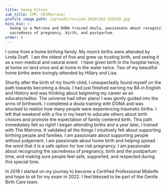 ```yaml
---
title: Seong Kitsos
sub_title: CPM, CD(Matrona)
profile_image_path: /uploads/resized-20201102-155529.jpg
mini_bio: >-
  Seong is a Matrona and DONA trained doula, passionate about recognizing the
  sacredness of pregnancy, birth, and postpartum.
order: 8
---
```

I come from a home birthing family. My mom’s births were attended by Linda Graff.&nbsp; I am the oldest of five and grew up trusting birth, and seeing it as a non-medical and natural event.&nbsp; I have given birth in the hospital twice, at home on land once and at home in the water twice. Two of my beautiful home births were lovingly attended by Hillary and Lisa.

Shortly after the birth of my fourth child, I unexpectedly found myself on the path towards becoming a doula. I had just finished earning my BA in English and History and was thinking about beginning my career as an educator/editor. The universe had other plans! I was gently guided into the arms of birthwork. I completed a doula training with DONA and was shocked to realize how many people were experiencing traumatic births. I left that weekend with a fire in my heart to educate others about birth choices and promote the expectation of family centered birth. This path immediately felt so right! I began attending births and a year later, I trained with The Matrona. It validated all the things I intuitively felt about supporting birthing people and families. I am passionate about supporting people without judgement. I am passionate about home birth and helping spread the word that it is a safe option for low risk pregnancy. I am passionate about recognizing the sacredness of pregnancy, birth and the postpartum time, and making sure people feel safe, supported, and respected during this special time.&nbsp;

In 2018 I started on my journey to become a Certified Professional Midwife and hope to sit for my exam in 2022. I feel blessed to be part of the Gentle Birth Care team.